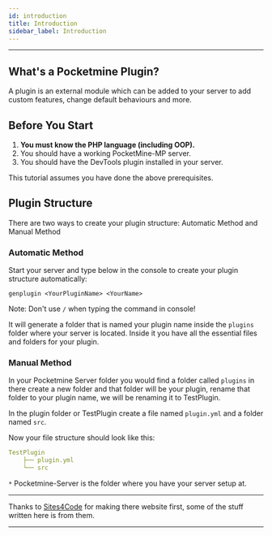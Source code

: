 ```yaml
---
id: introduction
title: Introduction
sidebar_label: Introduction
---
```

___
## What's a Pocketmine Plugin?

A plugin is an external module which can be added to your server to add custom features, change default behaviours and more.

## Before You Start

1. **You must know the PHP language (including OOP).**
2. You should have a working PocketMine-MP server.
3. You should have the DevTools plugin installed in your server.

This tutorial assumes you have done the above prerequisites.

## Plugin Structure
There are two ways to create your plugin structure: Automatic Method and Manual Method

### Automatic Method
Start your server and type below in the console to create your plugin structure automatically:
```
genplugin <YourPluginName> <YourName>
```
Note: Don't use `/` when typing the command in console!

It will generate a folder that is named your plugin name inside the `plugins` folder where your server is located. Inside it you have all the essential files and folders for your plugin.

### Manual Method
In your Pocketmine Server folder you would find a folder called `plugins` in there create a new folder and that folder will be your plugin, rename that folder to your plugin name, we will be renaming it to TestPlugin.   

In the plugin folder or TestPlugin create a file named `plugin.yml` and a folder named `src`.

Now your file structure should look like this:  
```yml title="/Pocketmine-Server*/plugins/"
TestPlugin 
    ├── plugin.yml 
    └── src
```

`*` Pocketmine-Server is the folder where you have your server setup at.

___
Thanks to [Sites4Code](https://sites4code.github.io/MCPE/) for making there website first, some of the stuff written here is from them.
___
